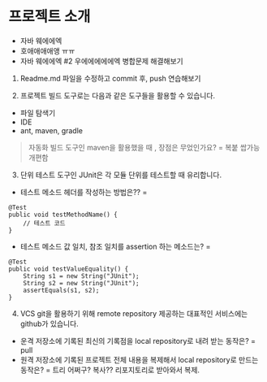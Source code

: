 # 프로젝트 소개
- 자바 웨에에엑 
- 호애애애애앵 ㅠㅠ
- 자바 웨에에엑 #2 우에에에에에엑
병합문제 해결해보기


1. Readme.md 파일을 수정하고 commit 후, push 연습해보기

2. 프로젝트 빌드 도구로는 다음과 같은 도구들을 활용할 수 있습니다.
- 파일 탐색기
- IDE
- ant, maven, gradle
> 자동화 빌드 도구인 maven을 활용했을 때 , 장점은 무었인가요?
= 복붙 쌉가능 개편함

3. 단위 테스트 도구인 JUnit은 각 모듈 단위를 테스트할 때 유리합니다.
- 테스트 메소드 헤더를 작성하는 방법은??
=
```
@Test
public void testMethodName() {
    // 테스트 코드
}
```
- 테스트 메소드 값 일치, 참조 일치를 assertion 하는 메소드는?
=
```
@Test
public void testValueEquality() {
    String s1 = new String("JUnit");
    String s2 = new String("JUnit");
    assertEquals(s1, s2);
}
```

4. VCS git을 활용하기 위해 remote repository 제공하는 대표적인 서비스에는 github가 있습니다.
- 운격 저장소에 기록된 최신의 기록점을 local repository로 내려 받는 동작은?
= pull
- 원격 저장소에 기록된 프로젝트 전체 내용을 복제해서 local repository로 만드는 동작은?
= 트리 어쩌구? 복사?? 리포지토리로 받아와서 복제.

